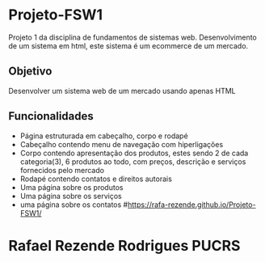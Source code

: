 # Projeto-FSW1
Projeto 1 da disciplina de fundamentos de sistemas web. Desenvolvimento de um sistema em html, este sistema é um ecommerce de um mercado.

## Objetivo
Desenvolver um sistema web de um mercado usando apenas HTML
## Funcionalidades 
- Página estruturada em cabeçalho, corpo e rodapé
- Cabeçalho contendo menu de navegação com hiperligações
- Corpo contendo apresentação dos produtos, estes sendo 2 de cada categoria(3), 6 produtos ao todo, com preços, descrição e serviços fornecidos pelo mercado
- Rodapé contendo contatos e direitos autorais 
- Uma página sobre os produtos
- Uma página sobre os serviços
- uma página sobre os contatos
#https://rafa-rezende.github.io/Projeto-FSW1/
# Rafael Rezende Rodrigues PUCRS 
